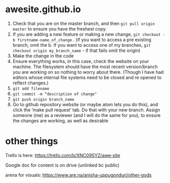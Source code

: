 # awesite.github.io

1. Check that you are  on the master branch, and then `git pull origin master` to ensure you have the freshest copy. 
2. If you are adding a new feature or making a new change, `git checkout -b firstname-name_of_change` . (if you want to access a pre existing branch, omit the b. If you want to access one of my branches, `git checkout origin my_branch_name` - if that fails omit the origin)
3. Make the change in the code 
4. Ensure everything works, in this case, check the website on your machine. The filesystem should have the most recent version/branch you are working on so nothing to worry about there. (Though I have had editors whose internal file systems need to be closed and re opened to reflect changes.)
5. `git add filename`
6. `git commit -m “description of change"`
7. `git push origin branch_name`
8. Go to github repository website (or maybe atom lets you do this), and click the ‘make pull request’ tab. Do that with your new branch. Assign someone (me) as a reviewer (and I will do the same for you), to ensure the changes are working, as well as desirable 


# other things

Trello is here: https://trello.com/b/XNC09SYZ/awe-site

Google doc for content is on drive (unlinked bc public)

arena for visuals: https://www.are.na/anisha-uppugonduri/other-gods
